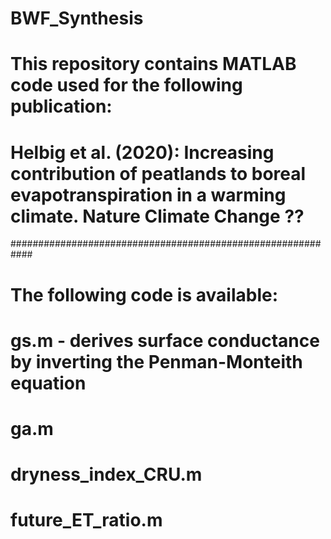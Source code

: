 # BWF_Synthesis
# This repository contains MATLAB code used for the following publication:
# Helbig et al. (2020): Increasing contribution of peatlands to boreal evapotranspiration in a warming climate. Nature Climate Change ??
############################################################
# The following code is available:
# gs.m - derives surface conductance by inverting the Penman-Monteith equation
# ga.m
# dryness_index_CRU.m
# future_ET_ratio.m
# 
